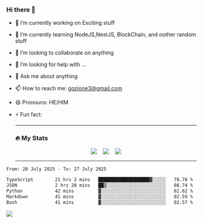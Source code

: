 ### Hi there 👋

<!--
**charlieScript/charlieScript** is a ✨ _special_ ✨ repository because its `README.md` (this file) appears on your GitHub profile.

Here are some ideas to get you started: -->

- 🔭 I’m currently working on Exciting stuff
- 🌱 I’m currently learning NodeJS,NestJS, BlockChain, and oother random stuff
- 👯 I’m looking to collaborate on anything
- 🤔 I’m looking for help with ...
- 💬 Ask me about anything
- 📫 How to reach me: gozione3@gmail.com
- 😄 Pronouns: HE/HIM
- ⚡ Fun fact:


  ---

  ### :fire: My Stats

  <div id="stats" align="center">
  <img src="http://github-readme-streak-stats.herokuapp.com?user=charlieScript&theme=dark&date_format=M%20j%5B%2C%20Y%5D" />&nbsp;&nbsp;&nbsp;
  <img src="https://github-readme-stats.vercel.app/api/top-langs/?username=charlieScript&layout=compact&theme=vision-friendly-dark"/>&nbsp;&nbsp;&nbsp;
  <img src="https://github-readme-stats.vercel.app/api?username=charlieScript&show_icons=true&theme=radical"/>
  </div>

  ---



<!--START_SECTION:waka-->

```txt
From: 20 July 2025 - To: 27 July 2025

TypeScript        21 hrs 2 mins   ███████████████████▓░░░░░   78.78 %
JSON              2 hrs 20 mins   ██▒░░░░░░░░░░░░░░░░░░░░░░   08.74 %
Python            42 mins         ▓░░░░░░░░░░░░░░░░░░░░░░░░   02.62 %
Markdown          41 mins         ▓░░░░░░░░░░░░░░░░░░░░░░░░   02.59 %
Bash              41 mins         ▓░░░░░░░░░░░░░░░░░░░░░░░░   02.57 %
```

<!--END_SECTION:waka-->
![](https://komarev.com/ghpvc/?username=charlieScript)
